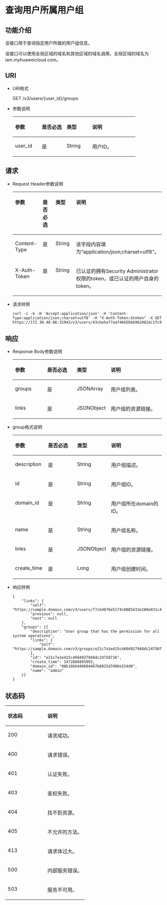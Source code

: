 # 查询用户所属用户组<a name="zh-cn_topic_0057845554"></a>

## 功能介绍<a name="s5888597838b0425a92e3419fb766c7f5"></a>

该接口用于查询指定用户所属的用户组信息。

该接口可以使用全局区域的域名和其他区域的域名调用，全局区域的域名为iam.myhuaweicloud.com。

## URI<a name="s46d3616bd4c54e55ba97a528518a5890"></a>

-   URI格式

    GET /v3/users/\{user\_id\}/groups

-   参数说明

    <a name="table302343101170"></a>
    <table><thead align="left"><tr id="row522263671170"><th class="cellrowborder" valign="top" width="21.757824217578243%" id="mcps1.1.5.1.1"><p id="p664436801170"><a name="p664436801170"></a><a name="p664436801170"></a>参数</p>
    </th>
    <th class="cellrowborder" valign="top" width="20.26797320267973%" id="mcps1.1.5.1.2"><p id="p649184391170"><a name="p649184391170"></a><a name="p649184391170"></a>是否必选</p>
    </th>
    <th class="cellrowborder" valign="top" width="20.837916208379163%" id="mcps1.1.5.1.3"><p id="p570315391170"><a name="p570315391170"></a><a name="p570315391170"></a>类型</p>
    </th>
    <th class="cellrowborder" valign="top" width="37.136286371362864%" id="mcps1.1.5.1.4"><p id="p520133481170"><a name="p520133481170"></a><a name="p520133481170"></a>说明</p>
    </th>
    </tr>
    </thead>
    <tbody><tr id="row110041211170"><td class="cellrowborder" valign="top" width="21.757824217578243%" headers="mcps1.1.5.1.1 "><p id="p560155401170"><a name="p560155401170"></a><a name="p560155401170"></a>user_id</p>
    </td>
    <td class="cellrowborder" valign="top" width="20.26797320267973%" headers="mcps1.1.5.1.2 "><p id="p298237001170"><a name="p298237001170"></a><a name="p298237001170"></a>是</p>
    </td>
    <td class="cellrowborder" valign="top" width="20.837916208379163%" headers="mcps1.1.5.1.3 "><p id="p509607291170"><a name="p509607291170"></a><a name="p509607291170"></a>String</p>
    </td>
    <td class="cellrowborder" valign="top" width="37.136286371362864%" headers="mcps1.1.5.1.4 "><p id="p169846751170"><a name="p169846751170"></a><a name="p169846751170"></a>用户ID。</p>
    </td>
    </tr>
    </tbody>
    </table>


## 请求<a name="se7fe5cac0d544e119c49322cc1707eb6"></a>

-   Request Header参数说明

    <a name="t68c7bd10e66a4380a1e6cdc78ca95669"></a>
    <table><thead align="left"><tr id="r584496594a404ce18918a40e6e57c2ec"><th class="cellrowborder" valign="top" width="21.81218121812181%" id="mcps1.1.5.1.1"><p id="ac3a989cc5d3a405889eabb47dee84b04"><a name="ac3a989cc5d3a405889eabb47dee84b04"></a><a name="ac3a989cc5d3a405889eabb47dee84b04"></a>参数</p>
    </th>
    <th class="cellrowborder" valign="top" width="20.35203520352035%" id="mcps1.1.5.1.2"><p id="a69a20ac00b86496aa8418517c542b0da"><a name="a69a20ac00b86496aa8418517c542b0da"></a><a name="a69a20ac00b86496aa8418517c542b0da"></a>是否必选</p>
    </th>
    <th class="cellrowborder" valign="top" width="20.622062206220622%" id="mcps1.1.5.1.3"><p id="a92c23d4441054df0972e025aeb3a8d7f"><a name="a92c23d4441054df0972e025aeb3a8d7f"></a><a name="a92c23d4441054df0972e025aeb3a8d7f"></a>类型</p>
    </th>
    <th class="cellrowborder" valign="top" width="37.213721372137215%" id="mcps1.1.5.1.4"><p id="abe6882c44cf4402d8ed7706b9278f33b"><a name="abe6882c44cf4402d8ed7706b9278f33b"></a><a name="abe6882c44cf4402d8ed7706b9278f33b"></a>说明</p>
    </th>
    </tr>
    </thead>
    <tbody><tr id="r5d63069d6a8a426e8b25b94d1b4d302a"><td class="cellrowborder" valign="top" width="21.81218121812181%" headers="mcps1.1.5.1.1 "><p id="ad4fb6253385c46ab8720a0e13f573694"><a name="ad4fb6253385c46ab8720a0e13f573694"></a><a name="ad4fb6253385c46ab8720a0e13f573694"></a>Content-Type</p>
    </td>
    <td class="cellrowborder" valign="top" width="20.35203520352035%" headers="mcps1.1.5.1.2 "><p id="a6b33800bcb2a446695b1d33a2d751554"><a name="a6b33800bcb2a446695b1d33a2d751554"></a><a name="a6b33800bcb2a446695b1d33a2d751554"></a>是</p>
    </td>
    <td class="cellrowborder" valign="top" width="20.622062206220622%" headers="mcps1.1.5.1.3 "><p id="ab34a5e95b76b4b79a72da0734025f211"><a name="ab34a5e95b76b4b79a72da0734025f211"></a><a name="ab34a5e95b76b4b79a72da0734025f211"></a>String</p>
    </td>
    <td class="cellrowborder" valign="top" width="37.213721372137215%" headers="mcps1.1.5.1.4 "><p id="a716277ae541d4553bb10490f9c02593d"><a name="a716277ae541d4553bb10490f9c02593d"></a><a name="a716277ae541d4553bb10490f9c02593d"></a>该字段内容填为<span class="parmvalue" id="parmvalue1823317483242"><a name="parmvalue1823317483242"></a><a name="parmvalue1823317483242"></a>“application/json;charset=utf8”</span>。</p>
    </td>
    </tr>
    <tr id="row29501427115257"><td class="cellrowborder" valign="top" width="21.81218121812181%" headers="mcps1.1.5.1.1 "><p id="p6637478211538"><a name="p6637478211538"></a><a name="p6637478211538"></a>X-Auth-Token</p>
    </td>
    <td class="cellrowborder" valign="top" width="20.35203520352035%" headers="mcps1.1.5.1.2 "><p id="p764826811538"><a name="p764826811538"></a><a name="p764826811538"></a>是</p>
    </td>
    <td class="cellrowborder" valign="top" width="20.622062206220622%" headers="mcps1.1.5.1.3 "><p id="p1553001111538"><a name="p1553001111538"></a><a name="p1553001111538"></a>String</p>
    </td>
    <td class="cellrowborder" valign="top" width="37.213721372137215%" headers="mcps1.1.5.1.4 "><p id="p45468619174958"><a name="p45468619174958"></a><a name="p45468619174958"></a>已认证的拥有Security Administrator权限的token，或已认证的用户自身的token。</p>
    </td>
    </tr>
    </tbody>
    </table>

-   请求样例

    ```
    curl -i -k -H 'Accept:application/json' -H 'Content-Type:application/json;charset=utf8' -H "X-Auth-Token:$token" -X GET https://172.30.48.86:31943/v3/users/43cbe5e77aaf4665bbb962062dc1fc9d/groups
    ```


## 响应<a name="s3a08e13bb5b34dc2ba4dcd84a0d51cf5"></a>

-   Response Body参数说明

    <a name="t1266dd240c3649048c9f42af34a0686b"></a>
    <table><thead align="left"><tr id="rd8ac2cd80e4b47d684b61df4f3c570cf"><th class="cellrowborder" valign="top" width="21.81%" id="mcps1.1.5.1.1"><p id="ad167d1bf89ca443eac693ea562da12a3"><a name="ad167d1bf89ca443eac693ea562da12a3"></a><a name="ad167d1bf89ca443eac693ea562da12a3"></a>参数</p>
    </th>
    <th class="cellrowborder" valign="top" width="20.49%" id="mcps1.1.5.1.2"><p id="aad08ea1f8c8e4a42a1a81112a74cb237"><a name="aad08ea1f8c8e4a42a1a81112a74cb237"></a><a name="aad08ea1f8c8e4a42a1a81112a74cb237"></a>是否必选</p>
    </th>
    <th class="cellrowborder" valign="top" width="20.62%" id="mcps1.1.5.1.3"><p id="a9b5fafff0348408893dcc06fbe0b1186"><a name="a9b5fafff0348408893dcc06fbe0b1186"></a><a name="a9b5fafff0348408893dcc06fbe0b1186"></a>类型</p>
    </th>
    <th class="cellrowborder" valign="top" width="37.08%" id="mcps1.1.5.1.4"><p id="ad002a0bf107a468884a5777e55f837f6"><a name="ad002a0bf107a468884a5777e55f837f6"></a><a name="ad002a0bf107a468884a5777e55f837f6"></a>说明</p>
    </th>
    </tr>
    </thead>
    <tbody><tr id="ref3b81e8e64e418c961ca1bce6f25280"><td class="cellrowborder" valign="top" width="21.81%" headers="mcps1.1.5.1.1 "><p id="abb2b4d81b907497da50ad4f12760f7dc"><a name="abb2b4d81b907497da50ad4f12760f7dc"></a><a name="abb2b4d81b907497da50ad4f12760f7dc"></a>groups</p>
    </td>
    <td class="cellrowborder" valign="top" width="20.49%" headers="mcps1.1.5.1.2 "><p id="a7e49a4eaca054e36ba774b0cdc492081"><a name="a7e49a4eaca054e36ba774b0cdc492081"></a><a name="a7e49a4eaca054e36ba774b0cdc492081"></a>是</p>
    </td>
    <td class="cellrowborder" valign="top" width="20.62%" headers="mcps1.1.5.1.3 "><p id="p779018561628"><a name="p779018561628"></a><a name="p779018561628"></a>JSONArray</p>
    </td>
    <td class="cellrowborder" valign="top" width="37.08%" headers="mcps1.1.5.1.4 "><p id="a8ded0409c6d948dc82f7f779a4cfa5b8"><a name="a8ded0409c6d948dc82f7f779a4cfa5b8"></a><a name="a8ded0409c6d948dc82f7f779a4cfa5b8"></a>用户组列表。</p>
    </td>
    </tr>
    <tr id="row64217163172552"><td class="cellrowborder" valign="top" width="21.81%" headers="mcps1.1.5.1.1 "><p id="p34207706172552"><a name="p34207706172552"></a><a name="p34207706172552"></a>links</p>
    </td>
    <td class="cellrowborder" valign="top" width="20.49%" headers="mcps1.1.5.1.2 "><p id="p19360826172552"><a name="p19360826172552"></a><a name="p19360826172552"></a>是</p>
    </td>
    <td class="cellrowborder" valign="top" width="20.62%" headers="mcps1.1.5.1.3 "><p id="p118031854121"><a name="p118031854121"></a><a name="p118031854121"></a>JSONObject</p>
    </td>
    <td class="cellrowborder" valign="top" width="37.08%" headers="mcps1.1.5.1.4 "><p id="p56413324172552"><a name="p56413324172552"></a><a name="p56413324172552"></a>用户组的资源链接。</p>
    </td>
    </tr>
    </tbody>
    </table>

-   group格式说明

    <a name="t3ef10d134105438f922a72ac36adbe13"></a>
    <table><thead align="left"><tr id="ra836795da3204436ad115c6d63f33cb3"><th class="cellrowborder" valign="top" width="22.082208220822082%" id="mcps1.1.5.1.1"><p id="a915f4fa2492a4fa3b5fc5b52cb975ed3"><a name="a915f4fa2492a4fa3b5fc5b52cb975ed3"></a><a name="a915f4fa2492a4fa3b5fc5b52cb975ed3"></a>参数</p>
    </th>
    <th class="cellrowborder" valign="top" width="20.352035203520348%" id="mcps1.1.5.1.2"><p id="aeb29128c8bc6489593aaf12297635c52"><a name="aeb29128c8bc6489593aaf12297635c52"></a><a name="aeb29128c8bc6489593aaf12297635c52"></a>是否必选</p>
    </th>
    <th class="cellrowborder" valign="top" width="20.562056205620564%" id="mcps1.1.5.1.3"><p id="a367df15999ce47aa8fa2550bb2d3df9a"><a name="a367df15999ce47aa8fa2550bb2d3df9a"></a><a name="a367df15999ce47aa8fa2550bb2d3df9a"></a>类型</p>
    </th>
    <th class="cellrowborder" valign="top" width="37.003700370037%" id="mcps1.1.5.1.4"><p id="a16a6b7e4145e4fbabf25e75163ec3f95"><a name="a16a6b7e4145e4fbabf25e75163ec3f95"></a><a name="a16a6b7e4145e4fbabf25e75163ec3f95"></a>说明</p>
    </th>
    </tr>
    </thead>
    <tbody><tr id="rb2ba995189ec478eb5d1181d3bb7be1c"><td class="cellrowborder" valign="top" width="22.082208220822082%" headers="mcps1.1.5.1.1 "><p id="aa1005da54f2c4746ae99676d14ab012d"><a name="aa1005da54f2c4746ae99676d14ab012d"></a><a name="aa1005da54f2c4746ae99676d14ab012d"></a>description</p>
    </td>
    <td class="cellrowborder" valign="top" width="20.352035203520348%" headers="mcps1.1.5.1.2 "><p id="a6d0540b177e34775b18c670cf5cd46bc"><a name="a6d0540b177e34775b18c670cf5cd46bc"></a><a name="a6d0540b177e34775b18c670cf5cd46bc"></a>是</p>
    </td>
    <td class="cellrowborder" valign="top" width="20.562056205620564%" headers="mcps1.1.5.1.3 "><p id="a65f6a6fc5a364d868072c58eeab90325"><a name="a65f6a6fc5a364d868072c58eeab90325"></a><a name="a65f6a6fc5a364d868072c58eeab90325"></a>String</p>
    </td>
    <td class="cellrowborder" valign="top" width="37.003700370037%" headers="mcps1.1.5.1.4 "><p id="ababe5d21d4764e209d225a4cea9b9fa2"><a name="ababe5d21d4764e209d225a4cea9b9fa2"></a><a name="ababe5d21d4764e209d225a4cea9b9fa2"></a>用户组描述。</p>
    </td>
    </tr>
    <tr id="r41522dc2bd8d475b8d2a16af17d5213b"><td class="cellrowborder" valign="top" width="22.082208220822082%" headers="mcps1.1.5.1.1 "><p id="a2501c5b12ff94e338c0930e6c321af90"><a name="a2501c5b12ff94e338c0930e6c321af90"></a><a name="a2501c5b12ff94e338c0930e6c321af90"></a>id</p>
    </td>
    <td class="cellrowborder" valign="top" width="20.352035203520348%" headers="mcps1.1.5.1.2 "><p id="af10224f581d946cb91a49683adf34271"><a name="af10224f581d946cb91a49683adf34271"></a><a name="af10224f581d946cb91a49683adf34271"></a>是</p>
    </td>
    <td class="cellrowborder" valign="top" width="20.562056205620564%" headers="mcps1.1.5.1.3 "><p id="a0316e95fb756489a82f70ae562c523b4"><a name="a0316e95fb756489a82f70ae562c523b4"></a><a name="a0316e95fb756489a82f70ae562c523b4"></a>String</p>
    </td>
    <td class="cellrowborder" valign="top" width="37.003700370037%" headers="mcps1.1.5.1.4 "><p id="af5ce8c5c520f468895f28d74f6eb4540"><a name="af5ce8c5c520f468895f28d74f6eb4540"></a><a name="af5ce8c5c520f468895f28d74f6eb4540"></a>用户组ID。</p>
    </td>
    </tr>
    <tr id="r1208cbb1496440d89eb758b2cd80d578"><td class="cellrowborder" valign="top" width="22.082208220822082%" headers="mcps1.1.5.1.1 "><p id="a4504807eb899465fb0ce3ac82d7013dc"><a name="a4504807eb899465fb0ce3ac82d7013dc"></a><a name="a4504807eb899465fb0ce3ac82d7013dc"></a>domain_id</p>
    </td>
    <td class="cellrowborder" valign="top" width="20.352035203520348%" headers="mcps1.1.5.1.2 "><p id="zh-cn_topic_0026585113_p386591205643"><a name="zh-cn_topic_0026585113_p386591205643"></a><a name="zh-cn_topic_0026585113_p386591205643"></a>是</p>
    </td>
    <td class="cellrowborder" valign="top" width="20.562056205620564%" headers="mcps1.1.5.1.3 "><p id="a293aacc9b5354786a8b30a063a186b02"><a name="a293aacc9b5354786a8b30a063a186b02"></a><a name="a293aacc9b5354786a8b30a063a186b02"></a>String</p>
    </td>
    <td class="cellrowborder" valign="top" width="37.003700370037%" headers="mcps1.1.5.1.4 "><p id="aa1138dcdd40340039e621e7abf0332e1"><a name="aa1138dcdd40340039e621e7abf0332e1"></a><a name="aa1138dcdd40340039e621e7abf0332e1"></a>用户组所在domain的ID。</p>
    </td>
    </tr>
    <tr id="rbe8775b4e77a4b08be093de05e7bcbf3"><td class="cellrowborder" valign="top" width="22.082208220822082%" headers="mcps1.1.5.1.1 "><p id="acc4c499e1b2f4bdd98e5c7acd4e8861b"><a name="acc4c499e1b2f4bdd98e5c7acd4e8861b"></a><a name="acc4c499e1b2f4bdd98e5c7acd4e8861b"></a>name</p>
    </td>
    <td class="cellrowborder" valign="top" width="20.352035203520348%" headers="mcps1.1.5.1.2 "><p id="a4bf5dfe715d342e0a883343cbcf8181a"><a name="a4bf5dfe715d342e0a883343cbcf8181a"></a><a name="a4bf5dfe715d342e0a883343cbcf8181a"></a>是</p>
    </td>
    <td class="cellrowborder" valign="top" width="20.562056205620564%" headers="mcps1.1.5.1.3 "><p id="a8c424bac7d93444dbc647a1d5c5c21e4"><a name="a8c424bac7d93444dbc647a1d5c5c21e4"></a><a name="a8c424bac7d93444dbc647a1d5c5c21e4"></a>String</p>
    </td>
    <td class="cellrowborder" valign="top" width="37.003700370037%" headers="mcps1.1.5.1.4 "><p id="afc48731c8a2e4c66a56ac245f7a1e34e"><a name="afc48731c8a2e4c66a56ac245f7a1e34e"></a><a name="afc48731c8a2e4c66a56ac245f7a1e34e"></a>用户组名称。</p>
    </td>
    </tr>
    <tr id="row884150412952"><td class="cellrowborder" valign="top" width="22.082208220822082%" headers="mcps1.1.5.1.1 "><p id="p4507320312952"><a name="p4507320312952"></a><a name="p4507320312952"></a>links</p>
    </td>
    <td class="cellrowborder" valign="top" width="20.352035203520348%" headers="mcps1.1.5.1.2 "><p id="p2705079812952"><a name="p2705079812952"></a><a name="p2705079812952"></a>是</p>
    </td>
    <td class="cellrowborder" valign="top" width="20.562056205620564%" headers="mcps1.1.5.1.3 "><p id="p35591750523"><a name="p35591750523"></a><a name="p35591750523"></a>JSONObject</p>
    </td>
    <td class="cellrowborder" valign="top" width="37.003700370037%" headers="mcps1.1.5.1.4 "><p id="p4445286212952"><a name="p4445286212952"></a><a name="p4445286212952"></a>用户组的资源链接。</p>
    </td>
    </tr>
    <tr id="row10824161914212"><td class="cellrowborder" valign="top" width="22.082208220822082%" headers="mcps1.1.5.1.1 "><p id="p1382416191021"><a name="p1382416191021"></a><a name="p1382416191021"></a>create_time</p>
    </td>
    <td class="cellrowborder" valign="top" width="20.352035203520348%" headers="mcps1.1.5.1.2 "><p id="p282413197212"><a name="p282413197212"></a><a name="p282413197212"></a>是</p>
    </td>
    <td class="cellrowborder" valign="top" width="20.562056205620564%" headers="mcps1.1.5.1.3 "><p id="p515903373115"><a name="p515903373115"></a><a name="p515903373115"></a>Long</p>
    </td>
    <td class="cellrowborder" valign="top" width="37.003700370037%" headers="mcps1.1.5.1.4 "><p id="p168240193211"><a name="p168240193211"></a><a name="p168240193211"></a>用户组创建时间。</p>
    </td>
    </tr>
    </tbody>
    </table>


-   响应样例

    ```
    {
        "links": {
            "self": "https://sample.domain.com/v3/users/f7cb4876e5174c0885433e280e831c43/groups",
            "previous": null,
            "next": null
        },
        "groups": [{
            "description": "User group that has the permission for all system operations",
            "links": {
                "self": "https://sample.domain.com/v3/groups/e21c7a1e415c4604927948dc24750716"
            },
            "id": "e21c7a1e415c4604927948dc24750716",
            "create_time": 1472888495993,
            "domain_id": "88b16b6440684467b8825d7d96e154d8",
            "name": "admin"
        }]
    }
    ```


## 状态码<a name="sbfe93ca4c2b9427dbb2218a4e72da6a8"></a>

<a name="zh-cn_topic_0035544336_table25927028"></a>
<table><thead align="left"><tr id="zh-cn_topic_0035544336_row10578662"><th class="cellrowborder" valign="top" width="50%" id="mcps1.1.3.1.1"><p id="zh-cn_topic_0035544336_p51565323"><a name="zh-cn_topic_0035544336_p51565323"></a><a name="zh-cn_topic_0035544336_p51565323"></a>状态码</p>
</th>
<th class="cellrowborder" valign="top" width="50%" id="mcps1.1.3.1.2"><p id="zh-cn_topic_0035544336_p16041657"><a name="zh-cn_topic_0035544336_p16041657"></a><a name="zh-cn_topic_0035544336_p16041657"></a>说明</p>
</th>
</tr>
</thead>
<tbody><tr id="zh-cn_topic_0035544336_row24305815"><td class="cellrowborder" valign="top" width="50%" headers="mcps1.1.3.1.1 "><p id="zh-cn_topic_0035544336_p22613965"><a name="zh-cn_topic_0035544336_p22613965"></a><a name="zh-cn_topic_0035544336_p22613965"></a>200</p>
</td>
<td class="cellrowborder" valign="top" width="50%" headers="mcps1.1.3.1.2 "><p id="zh-cn_topic_0035544336_p19791876"><a name="zh-cn_topic_0035544336_p19791876"></a><a name="zh-cn_topic_0035544336_p19791876"></a>请求成功。</p>
</td>
</tr>
<tr id="zh-cn_topic_0035544336_row43909159"><td class="cellrowborder" valign="top" width="50%" headers="mcps1.1.3.1.1 "><p id="zh-cn_topic_0035544336_p66980994"><a name="zh-cn_topic_0035544336_p66980994"></a><a name="zh-cn_topic_0035544336_p66980994"></a>400</p>
</td>
<td class="cellrowborder" valign="top" width="50%" headers="mcps1.1.3.1.2 "><p id="zh-cn_topic_0035544336_p56751409"><a name="zh-cn_topic_0035544336_p56751409"></a><a name="zh-cn_topic_0035544336_p56751409"></a>请求错误。</p>
</td>
</tr>
<tr id="rb99fbab78bc54ae4953661763b573830"><td class="cellrowborder" valign="top" width="50%" headers="mcps1.1.3.1.1 "><p id="aef55745ff0834933af36d690e2e339b8"><a name="aef55745ff0834933af36d690e2e339b8"></a><a name="aef55745ff0834933af36d690e2e339b8"></a>401</p>
</td>
<td class="cellrowborder" valign="top" width="50%" headers="mcps1.1.3.1.2 "><p id="a480215738ced4bf5a8feafa2681db93b"><a name="a480215738ced4bf5a8feafa2681db93b"></a><a name="a480215738ced4bf5a8feafa2681db93b"></a>认证失败。</p>
</td>
</tr>
<tr id="zh-cn_topic_0035544336_row41000636"><td class="cellrowborder" valign="top" width="50%" headers="mcps1.1.3.1.1 "><p id="zh-cn_topic_0035544336_p32717189"><a name="zh-cn_topic_0035544336_p32717189"></a><a name="zh-cn_topic_0035544336_p32717189"></a>403</p>
</td>
<td class="cellrowborder" valign="top" width="50%" headers="mcps1.1.3.1.2 "><p id="ae678037f26d640f5a985c943e2ffb92e"><a name="ae678037f26d640f5a985c943e2ffb92e"></a><a name="ae678037f26d640f5a985c943e2ffb92e"></a>鉴权失败。</p>
</td>
</tr>
<tr id="r1fd5c05b7b6b4c048f3f7b9ddbc755b0"><td class="cellrowborder" valign="top" width="50%" headers="mcps1.1.3.1.1 "><p id="a5d7e2305922e4f9098442a900792dae1"><a name="a5d7e2305922e4f9098442a900792dae1"></a><a name="a5d7e2305922e4f9098442a900792dae1"></a>404</p>
</td>
<td class="cellrowborder" valign="top" width="50%" headers="mcps1.1.3.1.2 "><p id="a9edf299d0513460caaac8a2a19b76e9a"><a name="a9edf299d0513460caaac8a2a19b76e9a"></a><a name="a9edf299d0513460caaac8a2a19b76e9a"></a>找不到资源。</p>
</td>
</tr>
<tr id="rbb5133f150fd42eebde8dd6e390ecbd5"><td class="cellrowborder" valign="top" width="50%" headers="mcps1.1.3.1.1 "><p id="ad1a2754016e44193a97043265cd611cf"><a name="ad1a2754016e44193a97043265cd611cf"></a><a name="ad1a2754016e44193a97043265cd611cf"></a>405</p>
</td>
<td class="cellrowborder" valign="top" width="50%" headers="mcps1.1.3.1.2 "><p id="a81837d461ef445259c5a6e9e1ce0e32a"><a name="a81837d461ef445259c5a6e9e1ce0e32a"></a><a name="a81837d461ef445259c5a6e9e1ce0e32a"></a>不允许的方法。</p>
</td>
</tr>
<tr id="r2cecff297b1a412f956a312d3cd7acc9"><td class="cellrowborder" valign="top" width="50%" headers="mcps1.1.3.1.1 "><p id="a1f617621d1bc4a9facb1c84d1946002b"><a name="a1f617621d1bc4a9facb1c84d1946002b"></a><a name="a1f617621d1bc4a9facb1c84d1946002b"></a>413</p>
</td>
<td class="cellrowborder" valign="top" width="50%" headers="mcps1.1.3.1.2 "><p id="ac31ead3ee2db40eea8ae45b2779a09e9"><a name="ac31ead3ee2db40eea8ae45b2779a09e9"></a><a name="ac31ead3ee2db40eea8ae45b2779a09e9"></a>请求体过大。</p>
</td>
</tr>
<tr id="rd71e0e00759f4179a2dccaf345ba9f2f"><td class="cellrowborder" valign="top" width="50%" headers="mcps1.1.3.1.1 "><p id="a1657c5ca5ebd4a2cbacbdb35fc9b7601"><a name="a1657c5ca5ebd4a2cbacbdb35fc9b7601"></a><a name="a1657c5ca5ebd4a2cbacbdb35fc9b7601"></a>500</p>
</td>
<td class="cellrowborder" valign="top" width="50%" headers="mcps1.1.3.1.2 "><p id="a88b4b14048564e12942b8151dc791b99"><a name="a88b4b14048564e12942b8151dc791b99"></a><a name="a88b4b14048564e12942b8151dc791b99"></a>内部服务错误。</p>
</td>
</tr>
<tr id="r5647e5fd26974514ac66cc3925f30601"><td class="cellrowborder" valign="top" width="50%" headers="mcps1.1.3.1.1 "><p id="a16dfaa16ceac4a33a468c0ae158292fb"><a name="a16dfaa16ceac4a33a468c0ae158292fb"></a><a name="a16dfaa16ceac4a33a468c0ae158292fb"></a>503</p>
</td>
<td class="cellrowborder" valign="top" width="50%" headers="mcps1.1.3.1.2 "><p id="a5635c1924d9648a8be89b1e5dcf0a87b"><a name="a5635c1924d9648a8be89b1e5dcf0a87b"></a><a name="a5635c1924d9648a8be89b1e5dcf0a87b"></a>服务不可用。</p>
</td>
</tr>
</tbody>
</table>

